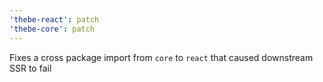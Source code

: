 ```yaml
---
'thebe-react': patch
'thebe-core': patch
---
```


Fixes a cross package import from `core` to `react` that caused downstream SSR to fail
